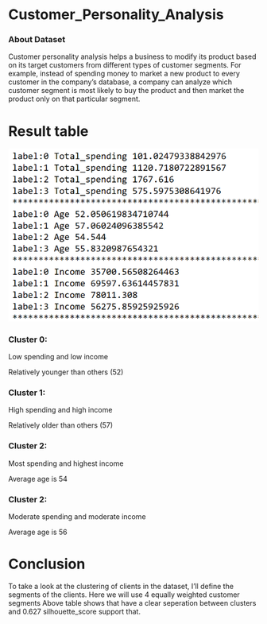 # Customer_Personality_Analysis
### About Dataset
Customer personality analysis helps a business to modify its product based on its target customers from different types of customer segments. For example, instead of spending money to market a new product to every customer in the company’s database, a company can analyze which customer segment is most likely to buy the product and then market the product only on that particular segment.
# Result table
![My Image](https://github.com/ShikhamirovSarkhan/Customer_Personality_Analysis/blob/1da7bdc42efd4a337408736ce83f7cd79d95f3d1/Customer%20Personality.png)

### Cluster 0:
Low spending and low income 

Relatively younger than others (52)

### Cluster 1:
High spending and high income

Relatively older than others (57)

### Cluster 2:
Most spending and highest income

Average age is 54

### Cluster 2:
Moderate spending and moderate income

Average age is 56

# Conclusion
To take a look at the clustering of clients in the dataset, I’ll define the segments of the clients. Here we will use 4 equally weighted customer segments
Above table shows that have a clear seperation between clusters and 0.627 silhouette_score support that.

